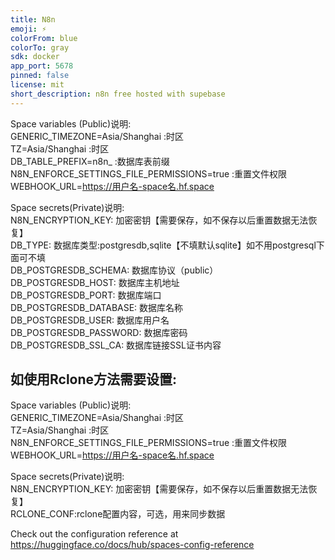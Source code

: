 ```yaml
---
title: N8n
emoji: ⚡
colorFrom: blue
colorTo: gray
sdk: docker
app_port: 5678
pinned: false
license: mit
short_description: n8n free hosted with supebase
---
```


Space variables (Public)说明:   
GENERIC_TIMEZONE=Asia/Shanghai  :时区   
TZ=Asia/Shanghai   :时区   
DB_TABLE_PREFIX=n8n_    :数据库表前缀   
N8N_ENFORCE_SETTINGS_FILE_PERMISSIONS=true   :重置文件权限   
WEBHOOK_URL=https://用户名-space名.hf.space   


Space secrets(Private)说明:   
N8N_ENCRYPTION_KEY:  加密密钥【需要保存，如不保存以后重置数据无法恢复】   
DB_TYPE: 数据库类型:postgresdb,sqlite【不填默认sqlite】如不用postgresql下面可不填   
DB_POSTGRESDB_SCHEMA: 数据库协议（public）   
DB_POSTGRESDB_HOST: 数据库主机地址   
DB_POSTGRESDB_PORT: 数据库端口   
DB_POSTGRESDB_DATABASE: 数据库名称   
DB_POSTGRESDB_USER: 数据库用户名   
DB_POSTGRESDB_PASSWORD: 数据库密码   
DB_POSTGRESDB_SSL_CA: 数据库链接SSL证书内容   

## 如使用Rclone方法需要设置:

Space variables (Public)说明:   
GENERIC_TIMEZONE=Asia/Shanghai  :时区   
TZ=Asia/Shanghai   :时区     
N8N_ENFORCE_SETTINGS_FILE_PERMISSIONS=true   :重置文件权限   
WEBHOOK_URL=https://用户名-space名.hf.space     

Space secrets(Private)说明:   
N8N_ENCRYPTION_KEY:  加密密钥【需要保存，如不保存以后重置数据无法恢复】   
RCLONE_CONF:rclone配置内容，可选，用来同步数据  


Check out the configuration reference at https://huggingface.co/docs/hub/spaces-config-reference
